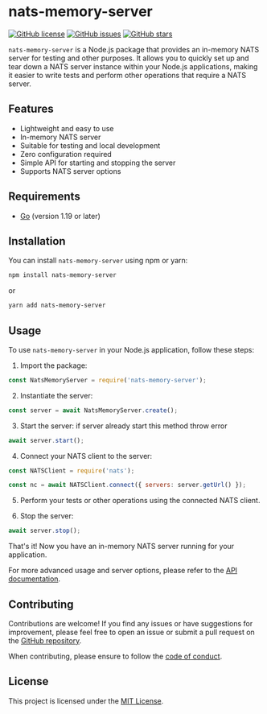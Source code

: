 # nats-memory-server

[![GitHub license](https://img.shields.io/github/license/Llirik1337/nats-memory-server)](https://github.com/Llirik1337/nats-memory-server/blob/main/LICENSE)
[![GitHub issues](https://img.shields.io/github/issues/Llirik1337/nats-memory-server)](https://github.com/Llirik1337/nats-memory-server/issues)
[![GitHub stars](https://img.shields.io/github/stars/Llirik1337/nats-memory-server)](https://github.com/Llirik1337/nats-memory-server/stargazers)

`nats-memory-server` is a Node.js package that provides an in-memory NATS server for testing and other purposes. It allows you to quickly set up and tear down a NATS server instance within your Node.js applications, making it easier to write tests and perform other operations that require a NATS server.

## Features

- Lightweight and easy to use
- In-memory NATS server
- Suitable for testing and local development
- Zero configuration required
- Simple API for starting and stopping the server
- Supports NATS server options

## Requirements

- [Go](https://golang.org/) (version 1.19 or later)

## Installation

You can install `nats-memory-server` using npm or yarn:

```bash
npm install nats-memory-server
```

or

```bash
yarn add nats-memory-server
```

## Usage

To use `nats-memory-server` in your Node.js application, follow these steps:

1. Import the package:

```javascript
const NatsMemoryServer = require('nats-memory-server');
```

2. Instantiate the server:

```javascript
const server = await NatsMemoryServer.create();
```

3. Start the server:
   if server already start this method throw error

```javascript
await server.start();
```

4. Connect your NATS client to the server:

```javascript
const NATSClient = require('nats');

const nc = await NATSClient.connect({ servers: server.getUrl() });
```

5. Perform your tests or other operations using the connected NATS client.

6. Stop the server:

```javascript
await server.stop();
```

That's it! Now you have an in-memory NATS server running for your application.

For more advanced usage and server options, please refer to the [API documentation](https://github.com/Llirik1337/nats-memory-server/blob/main/API.md).

## Contributing

Contributions are welcome! If you find any issues or have suggestions for improvement, please feel free to open an issue or submit a pull request on the [GitHub repository](https://github.com/Llirik1337/nats-memory-server).

When contributing, please ensure to follow the [code of conduct](https://github.com/Llirik1337/nats-memory-server/blob/main/CODE_OF_CONDUCT.md).

## License

This project is licensed under the [MIT License](https://github.com/Llirik1337/nats-memory-server/blob/main/LICENSE).
